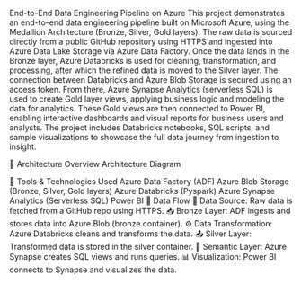 End-to-End Data Engineering Pipeline on Azure
This project demonstrates an end-to-end data engineering pipeline built on Microsoft Azure, using the Medallion Architecture (Bronze, Silver, Gold layers). The raw data is sourced directly from a public GitHub repository using HTTPS and ingested into Azure Data Lake Storage via Azure Data Factory. Once the data lands in the Bronze layer, Azure Databricks is used for cleaning, transformation, and processing, after which the refined data is moved to the Silver layer. The connection between Databricks and Azure Blob Storage is secured using an access token. From there, Azure Synapse Analytics (serverless SQL) is used to create Gold layer views, applying business logic and modeling the data for analytics. These Gold views are then connected to Power BI, enabling interactive dashboards and visual reports for business users and analysts. The project includes Databricks notebooks, SQL scripts, and sample visualizations to showcase the full data journey from ingestion to insight.

🧱 Architecture Overview
Architecture Diagram

🔧 Tools & Technologies Used
Azure Data Factory (ADF)
Azure Blob Storage (Bronze, Silver, Gold layers)
Azure Databricks (Pyspark)
Azure Synapse Analytics (Serverless SQL)
Power BI
📂 Data Flow
🔗 Data Source: Raw data is fetched from a GitHub repo using HTTPS.
📥 Bronze Layer: ADF ingests and stores data into Azure Blob (bronze container).
⚙️ Data Transformation: Azure Databricks cleans and transforms the data.
📤 Silver Layer: Transformed data is stored in the silver container.
🧠 Semantic Layer: Azure Synapse creates SQL views and runs queries.
📊 Visualization: Power BI connects to Synapse and visualizes the data.
